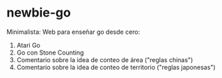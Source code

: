 # newbie-go

Minimalista: Web para enseñar go desde cero: 

1. Atari Go 
2. Go con Stone Counting
3. Comentario sobre la idea de conteo de área ("reglas chinas")
4. Comentario sobre la idea de conteo de territorio ("reglas japonesas")

